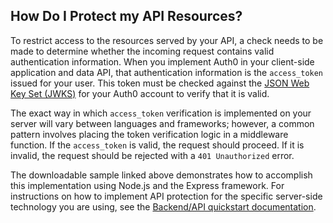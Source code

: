 ## How Do I Protect my API Resources?

To restrict access to the resources served by your API, a check needs to be made to determine whether the incoming request contains valid authentication information. When you implement Auth0 in your client-side application and data API, that authentication information is the `access_token` issued for your user. This token must be checked against the [JSON Web Key Set (JWKS)]() for your Auth0 account to verify that it is valid.

The exact way in which `access_token` verification is implemented on your server will vary between languages and frameworks; however, a common pattern involves placing the token verification logic in a middleware function. If the `access_token` is valid, the request should proceed. If it is invalid, the request should be rejected with a `401 Unauthorized` error.

The downloadable sample linked above demonstrates how to accomplish this implementation using Node.js and the Express framework. For instructions on how to implement API protection for the specific server-side technology you are using, see the [Backend/API quickstart documentation](/quickstart/backend).